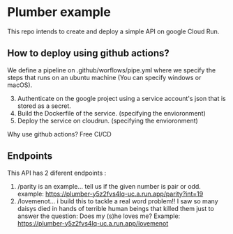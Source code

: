 # Plumber example

This repo intends to create and deploy a simple API on google Cloud Run. 


## How to deploy using github actions?

We define a pipeline on .github/worflows/pipe.yml where we specify the steps that runs on an ubuntu machine (You can specify windows or macOS).

3. Authenticate on the google project using a service account's json that is stored as a secret.
4. Build the Dockerfile of the service. (specifying the envioronment)
5. Deploy the service on cloudrun. (specifying the envioronment)

Why use github actions? Free CI/CD

## Endpoints

This API has 2 diferent endpoints :

1. /parity is an example... tell us if the given number is pair or odd. example: https://plumber-y5z2fvs4lq-uc.a.run.app/parity?int=19
2. /lovemenot... i build this to tackle a real word problem!! I saw so many daisys died in hands of terrible human beings that killed them just to answer the question: Does my (s)he loves me? Example: https://plumber-y5z2fvs4lq-uc.a.run.app/lovemenot